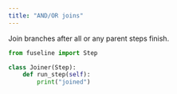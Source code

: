 ```yaml
---
title: "AND/OR joins"
---
```


Join branches after all or any parent steps finish.

```python
from fuseline import Step

class Joiner(Step):
    def run_step(self):
        print("joined")
```
